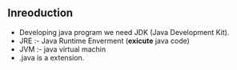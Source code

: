 ## Inreoduction

- Developing java program we need JDK (Java Development Kit).
- JRE :- Java Runtime Enverment (**exicute** java code)
- JVM :- java virtual machin
- .java is a extension.
